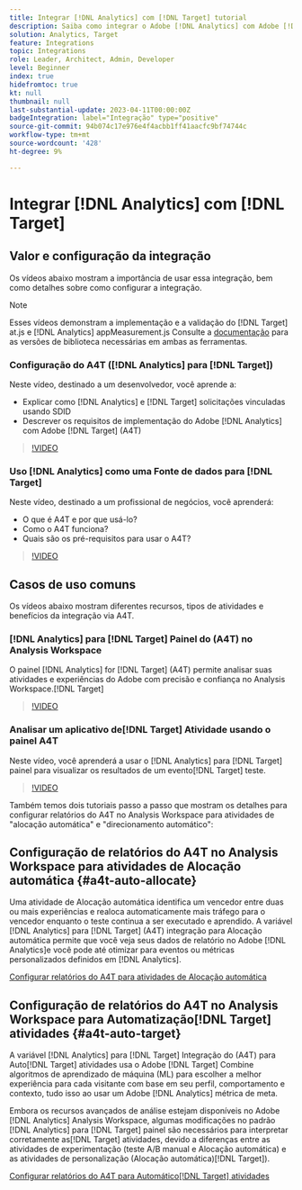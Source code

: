```yaml
---
title: Integrar [!DNL Analytics] com [!DNL Target] tutorial
description: Saiba como integrar o Adobe [!DNL Analytics] com Adobe [!DNL Target].
solution: Analytics, Target
feature: Integrations
topic: Integrations
role: Leader, Architect, Admin, Developer
level: Beginner
index: true
hidefromtoc: true
kt: null
thumbnail: null
last-substantial-update: 2023-04-11T00:00:00Z
badgeIntegration: label="Integração" type="positive"
source-git-commit: 94b074c17e976e4f4acbb1ff41aacfc9bf74744c
workflow-type: tm+mt
source-wordcount: '428'
ht-degree: 9%

---
```



# Integrar [!DNL Analytics] com [!DNL Target]


## Valor e configuração da integração

Os vídeos abaixo mostram a importância de usar essa integração, bem como detalhes sobre como configurar a integração.

>[!NOTE]
>
>Esses vídeos demonstram a implementação e a validação do [!DNL Target] at.js e [!DNL Analytics] appMeasurement.js Consulte a [documentação](https://experienceleague.adobe.com/docs/target/using/integrate/a4t/a4timplementation.html) para as versões de biblioteca necessárias em ambas as ferramentas.

### Configuração do A4T ([!DNL Analytics] para [!DNL Target])

Neste vídeo, destinado a um desenvolvedor, você aprende a:

* Explicar como [!DNL Analytics] e [!DNL Target] solicitações vinculadas usando SDID
* Descrever os requisitos de implementação do Adobe [!DNL Analytics] com Adobe [!DNL Target] (A4T)

>[!VIDEO](https://video.tv.adobe.com/v/35146/?quality=12&learn=on)

### Uso [!DNL Analytics] como uma Fonte de dados para [!DNL Target]

Neste vídeo, destinado a um profissional de negócios, você aprenderá:

* O que é A4T e por que usá-lo?
* Como o A4T funciona?
* Quais são os pré-requisitos para usar o A4T?

>[!VIDEO](https://video.tv.adobe.com/v/17384/?quality=12&learn=on)


## Casos de uso comuns

Os vídeos abaixo mostram diferentes recursos, tipos de atividades e benefícios da integração via A4T.

### [!DNL Analytics] para [!DNL Target] Painel do (A4T) no Analysis Workspace

O painel [!DNL Analytics] for [!DNL Target] (A4T) permite analisar suas atividades e experiências do Adobe com precisão e confiança no Analysis Workspace.[!DNL Target]

>[!VIDEO](https://video.tv.adobe.com/v/37247/?quality=12&learn=on)

### Analisar um aplicativo de[!DNL Target] Atividade usando o painel A4T

Neste vídeo, você aprenderá a usar o [!DNL Analytics] para [!DNL Target] painel para visualizar os resultados de um evento[!DNL Target] teste.

>[!VIDEO](https://video.tv.adobe.com/v/333270/?quality=12&learn=on)

Também temos dois tutoriais passo a passo que mostram os detalhes para configurar relatórios do A4T no Analysis Workspace para atividades de &quot;alocação automática&quot; e &quot;direcionamento automático&quot;:

## Configuração de relatórios do A4T no Analysis Workspace para atividades de Alocação automática {#a4t-auto-allocate}

Uma atividade de Alocação automática identifica um vencedor entre duas ou mais experiências e realoca automaticamente mais tráfego para o vencedor enquanto o teste continua a ser executado e aprendido. A variável [!DNL Analytics] para [!DNL Target] (A4T) integração para Alocação automática permite que você veja seus dados de relatório no Adobe [!DNL Analytics]e você pode até otimizar para eventos ou métricas personalizados definidos em [!DNL Analytics].

<a href="https://experienceleague.adobe.com/docs/target-learn/tutorials/integrations/set-up-a4t-reports-in-analysis-workspace-for-auto-allocate-activities.html?lang=pt-BR" class="spectrum-Button spectrum-Button--primary spectrum-Button--sizeM" target="_blank">
  <span class="spectrum-Button-label has-no-wrap has-text-weight-bold">Configurar relatórios do A4T para atividades de Alocação automática</span>
</a>

## Configuração de relatórios do A4T no Analysis Workspace para Automatização[!DNL Target] atividades {#a4t-auto-target}

A variável [!DNL Analytics] para [!DNL Target] Integração do (A4T) para Auto[!DNL Target] atividades usa o Adobe [!DNL Target] Combine algoritmos de aprendizado de máquina (ML) para escolher a melhor experiência para cada visitante com base em seu perfil, comportamento e contexto, tudo isso ao usar um Adobe [!DNL Analytics] métrica de meta.

Embora os recursos avançados de análise estejam disponíveis no Adobe [!DNL Analytics] Analysis Workspace, algumas modificações no padrão [!DNL Analytics] para [!DNL Target] painel são necessários para interpretar corretamente as[!DNL Target] atividades, devido a diferenças entre as atividades de experimentação (teste A/B manual e Alocação automática) e as atividades de personalização (Alocação automática)[!DNL Target]).

<a href="https://experienceleague.adobe.com/docs/target-learn/tutorials/integrations/set-up-a4t-reports-in-analysis-workspace-for-auto-target-activities.html?lang=pt-BR" class="spectrum-Button spectrum-Button--primary spectrum-Button--sizeM" target="_blank">
  <span class="spectrum-Button-label has-no-wrap has-text-weight-bold">Configurar relatórios do A4T para Automático[!DNL Target] atividades</span>
</a>
